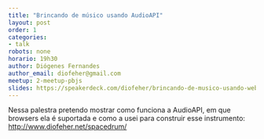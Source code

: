 ```yaml
---
title: "Brincando de músico usando AudioAPI"
layout: post
order: 1
categories:
- talk
robots: none
horario: 19h30
author: Diógenes Fernandes
author_email: diofeher@gmail.com
meetup: 2-meetup-pbjs
slides: https://speakerdeck.com/diofeher/brincando-de-musico-usando-webaudioapi
---
```


Nessa palestra pretendo mostrar como funciona a AudioAPI, em que browsers ela é suportada e como a usei para construir esse instrumento: http://www.diofeher.net/spacedrum/